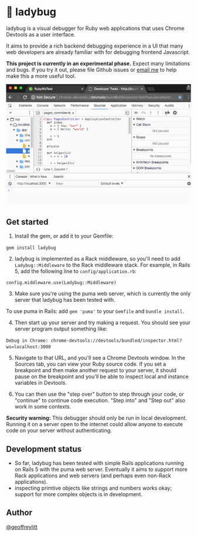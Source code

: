 # 🐞 ladybug

ladybug is a visual debugger for Ruby web applications that uses
Chrome Devtools as a user interface.

It aims to provide a rich backend debugging experience in a UI that many
web developers are already familiar with for debugging frontend Javascript.

**This project is currently in an experimental phase.** Expect many limitations and bugs. If you try it out, please file
Github issues or [email me](mailto:gklitt@gmail.com) to help make this a
more useful tool.

![screenshot](screenshots/ladybug-demo.gif)

## Get started

1) Install the gem, or add it to your Gemfile:

`gem install ladybug`

2) ladybug is implemented as a Rack middleware, so you'll need to add
`Ladybug::Middleware` to the Rack middleware stack.
For example, in Rails 5, add
the following line to `config/application.rb`:

```
config.middleware.use(Ladybug::Middleware)
```

3) Make sure you're using the puma web server, which is currently the
only server that ladybug has been tested with.

To use puma in Rails: add `gem 'puma'` to your `Gemfile` and `bundle install`.

4) Then start up your server and try making a request.
You should see your server program output something like:

`Debug in Chrome: chrome-devtools://devtools/bundled/inspector.html?ws=localhost:3000`

5) Navigate to that URL, and you'll see a Chrome Devtools window.
In the Sources tab, you can view your Ruby source code.
If you set a breakpoint and then make another request to your server,
it should pause on the breakpoint and you'll be able to inspect
local and instance variables in Devtools.

6) You can then use the "step over" button to step through your code,
   or "continue" to continue code execution. "Step into" and "Step out"
   also work in some contexts.

**Security warning:** This debugger should only be run in local development.
Running it on a server open to the internet could allow anyone to
execute code on your server without authenticating.

## Development status

* So far, ladybug has been tested with simple Rails applications running on
Rails 5 with the puma web server. Eventually it aims to support more Rack
applications and web servers (and perhaps even non-Rack applications).
* inspecting primtive objects like strings and numbers works okay; support for more complex objects is in development.

## Author

[@geoffreylitt](https://twitter.com/geoffreylitt)


